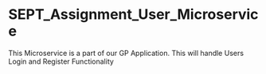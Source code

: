# SEPT_Assignment_User_Microservice

This Microservice is a part of our GP Application. This will handle Users Login and Register Functionality
